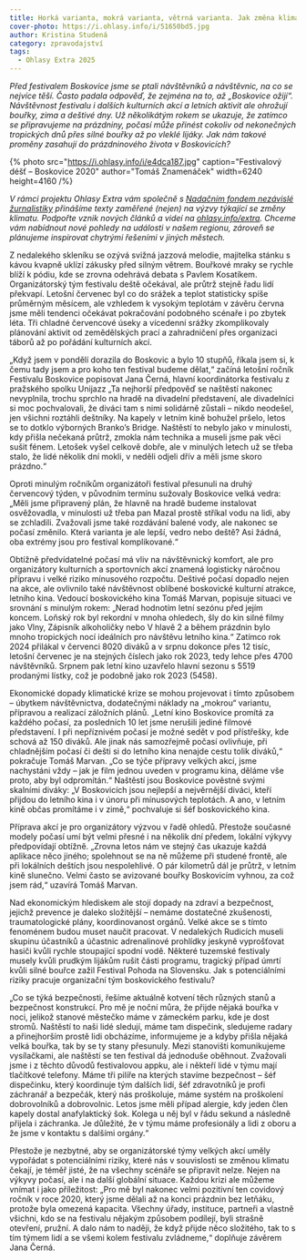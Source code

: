 ```yaml
---
title: Horká varianta, mokrá varianta, větrná varianta. Jak změna klimatu dopadá na pořadatele akcí?
cover-photo: https://i.ohlasy.info/i/51650bd5.jpg
author: Kristina Studená
category: zpravodajství
tags:
  - Ohlasy Extra 2025
---
```


*Před festivalem Boskovice jsme se ptali návštěvníků a návštěvnic, na co se nejvíce těší. Často padala odpověď, že zejména na to, až „Boskovice ožijí“. Návštěvnost festivalu i dalších kulturních akcí a letních aktivit ale ohrožují bouřky, zima a deštivé dny. Už několikátým rokem se ukazuje, že zatímco se připravujeme na prázdniny, počasí může přinést cokoliv od nekonečných tropických dnů přes silné bouřky až po vleklé lijáky. Jak nám takové proměny zasahují do prázdninového života v Boskovicích?*

{% photo src="https://i.ohlasy.info/i/e4dca187.jpg" caption="Festivalový déšť – Boskovice 2020" author="Tomáš Znamenáček" width=6240 height=4160 /%}

*V rámci projektu Ohlasy Extra vám společně s [Nadačním fondem nezávislé žurnalistiky](https://www.nfnz.cz) přinášíme texty zaměřené (nejen) na výzvy týkající se změny klimatu. Podpořte vznik nových článků a videí na [ohlasy.info/extra](http://ohlasy.info/extra). Chceme vám nabídnout nové pohledy na události v našem regionu, zároveň se plánujeme inspirovat chytrými řešeními v jiných městech.*

Z nedalekého skleníku se ozývá svižná jazzová melodie, majitelka stánku s kávou kvapně uklízí zákusky před silným větrem. Bouřkové mraky se rychle blíží k pódiu, kde se zrovna odehrává debata s Pavlem Kosatíkem. Organizátorský tým festivalu deště očekával, ale průtrž stejně řadu lidí překvapí. Letošní červenec byl co do srážek a teplot statisticky spíše průměrným měsícem, ale vzhledem k vysokým teplotám v závěru června jsme měli tendenci očekávat pokračování podobného scénaře i po zbytek léta. Tři chladné červencové úseky a vícedenní srážky zkomplikovaly plánování aktivit od zemědělských prací a zahradničení přes organizaci táborů až po pořádání kulturních akcí.

„Když jsem v pondělí dorazila do Boskovic a bylo 10 stupňů, říkala jsem si, k čemu tady jsem a pro koho ten festival budeme dělat,“ začíná letošní ročník Festivalu Boskovice popisovat Jana Černá, hlavní koordinátorka festivalu z pražského spolku Unijazz „Ta nejhorší předpověď se naštěstí nakonec nevyplnila, trochu sprchlo na hradě na divadelní představení, ale divadelníci si moc pochvalovali, že diváci tam s nimi solidárně zůstali – nikdo neodešel, jen všichni roztáhli deštníky. Na kapely v letním kině bohužel pršelo, letos se to dotklo výborných Branko’s Bridge. Naštěstí to nebylo jako v minulosti, kdy přišla nečekaná průtrž, zmokla nám technika a museli jsme pak věci sušit fénem. Letošek vyšel celkově dobře, ale v minulých letech už se třeba stalo, že lidé několik dní mokli, v neděli odjeli dřív a měli jsme skoro prázdno.“

Oproti minulým ročníkům organizátoři festival přesunuli na druhý červencový týden, v původním termínu sužovaly Boskovice velká vedra: „Měli jsme připravený plán, že hlavně na hradě budeme instalovat osvěžovadla, v minulosti už třeba pan Mazal prostě stříkal vodu na lidi, aby se zchladili. Zvažovali jsme také rozdávání balené vody, ale nakonec se počasí změnilo. Která varianta je ale lepší, vedro nebo deště? Asi žádná, oba extrémy jsou pro festival komplikované.“

Obtížně předvídatelné počasí má vliv na návštěvnický komfort, ale pro organizátory kulturních a sportovních akcí znamená logisticky náročnou přípravu i velké riziko mínusového rozpočtu. Deštivé počasí dopadlo nejen na akce, ale ovlivnilo také návštěvnost oblíbené boskovické kulturní atrakce, letního kina. Vedoucí boskovického kina Tomáš Marvan, popisuje situaci ve srovnání s minulým rokem: „Nerad hodnotím letní sezónu před jejím koncem. Loňský rok byl rekordní v mnoha ohledech, šly do kin silné filmy jako Vlny, Zápisník alkoholičky nebo V hlavě 2 a během prázdnin bylo mnoho tropických nocí ideálních pro návštěvu letního kina.“ Zatímco rok 2024 přilákal v červenci 8020 diváků a v srpnu dokonce přes 12 tisíc, letošní červenec je na stejných číslech jako rok 2023, tedy lehce přes 4700 návštěvníků. Srpnem pak letní kino uzavřelo hlavní sezonu s 5519 prodanými lístky, což je podobně jako rok 2023 (5458).

Ekonomické dopady klimatické krize se mohou projevovat i tímto způsobem – úbytkem návštěvnictva, dodatečnými náklady na „mokrou“ variantu, přípravou a realizací záložních plánů. „Letní kino Boskovice promítá za každého počasí, za posledních 10 let jsme nerušili jediné filmové představení. I při nepříznivém počasí je možné sedět v pod přístřešky, kde schová až 150 diváků. Ale jinak nás samozřejmě počasí ovlivňuje, při chladnějším počasí či dešti si do letního kina nenajde cestu tolik diváků,“ pokračuje Tomáš Marvan. „Co se týče přípravy velkých akcí, jsme nachystáni vždy – jak je film jednou uveden v programu kina, děláme vše proto, aby byl odpromítán.“ Naštěstí jsou Boskovice pověstné svými skalními diváky: „V Boskovicích jsou nejlepší a nejvěrnější diváci, kteří přijdou do letního kina i v únoru při mínusových teplotách. A ano, v letním kině občas promítáme i v zimě,“ pochvaluje si šéf boskovického kina.

Příprava akcí je pro organizátory výzvou v řadě ohledů. Přestože současné modely počasí umí být velmi přesné i na několik dní předem, lokální výkyvy předpovídají obtížně. „Zrovna letos nám ve stejný čas ukazuje každá aplikace něco jiného; spolehnout se na ně můžeme při studené frontě, ale při lokálních deštích jsou nespolehlivé. O pár kilometrů dál je průtrž, v letním kině slunečno. Velmi často se avizované bouřky Boskovicím vyhnou, za což jsem rád,“ uzavírá Tomáš Marvan.

Nad ekonomickým hlediskem ale stojí dopady na zdraví a bezpečnost, jejichž prevence je daleko složitější – nemáme dostatečné zkušenosti, traumatologické plány, koordinovanost orgánů. Velké akce se s tímto fenoménem budou muset naučit pracovat. V nedalekých Rudicích museli skupinu účastníků a účastnic adrenalinové prohlídky jeskyně vyprošťovat hasiči kvůli rychle stoupající spodní vodě. Některé tuzemské festivaly musely kvůli prudkým lijákům rušit části programu, tragický případ úmrtí kvůli silné bouřce zažil Festival Pohoda na Slovensku. Jak s potenciálními riziky pracuje organizační tým boskovického festivalu?

„Co se týká bezpečnosti, řešíme aktuálně kotvení těch různých stanů a bezpečnost konstrukcí. Pro mě je noční můra, že přijde nějaká bouřka v noci, jelikož stanové městečko máme v zámeckém parku, kde je dost stromů. Naštěstí to naši lidé sledují, máme tam dispečink, sledujeme radary a přinejhorším prostě lidi obcházíme, informujeme je a kdyby přišla nějaká velká bouřka, tak by se ty stany přesunuly. Mezi stanovišti komunikujeme vysílačkami, ale naštěstí se ten festival dá jednoduše oběhnout. Zvažovali jsme i z těchto důvodů festivalovou appku, ale i někteří lidé v týmu mají tlačítkové telefony. Máme tři pilíře na kterých stavíme bezpečnost – šéf dispečinku, který koordinuje tým dalších lidí, šéf zdravotníků je profi záchranář a bezpečák, který nás proškoluje, máme systém na proškolení dobrovolníků a dobrovolnic. Letos jsme měli případ alergie, kdy jeden člen kapely dostal anafylaktický šok. Kolega u něj byl v řádu sekund a následně přijela i záchranka. Je důležité, že v týmu máme profesionály a lidi z oboru a že jsme v kontaktu s dalšími orgány.“

Přestože je nezbytné, aby se organizátorské týmy velkých akcí uměly vypořádat s potenciálními riziky, které nás v souvislosti se změnou klimatu čekají, je téměř jisté, že na všechny scénáře se připravit nelze. Nejen na výkyvy počasí, ale i na další globální situace. Každou krizi ale můžeme vnímat i jako příležitost: „Pro mě byl nakonec velmi pozitivní ten covidový ročník v roce 2020, který jsme dělali až na konci prázdnin bez letňáku, protože byla omezená kapacita. Všechny úřady, instituce, partneři a vlastně všichni, kdo se na festivalu nějakým způsobem podílejí, byli strašně otevření, pružní. A dalo nám to naději, že když přijde něco složitého, tak to s tím týmem lidí a se všemi kolem festivalu zvládneme,“ doplňuje závěrem Jana Černá.
